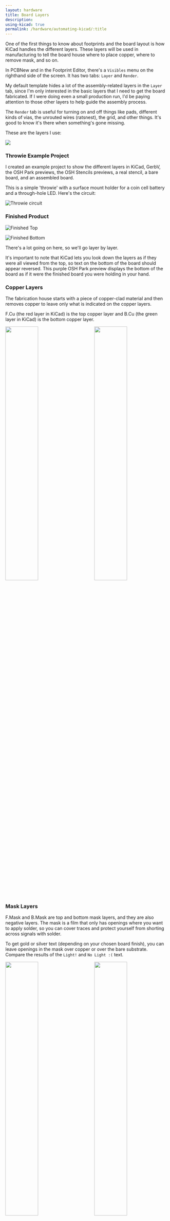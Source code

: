 ```yaml
---
layout: hardware
title: Board Layers
description:
using-kicad: true
permalink: /hardware/automating-kicad/:title
---
```


One of the first things to know about footprints and the board layout is how KiCad handles the different layers. These layers will be used in manufacturing to tell the board house where to place copper, where to remove mask, and so on.

In PCBNew and in the Footprint Editor, there's a `Visibles` menu on the righthand side of the screen. It has two tabs: `Layer` and `Render`.

My default template hides a lot of the assembly-related layers in the `Layer` tab, since I'm only interested in the basic layers that I need to get the board fabricated. If I were doing even a small production run, I'd be paying attention to those other layers to help guide the assembly process. 

The `Render` tab is useful for turning on and off things like pads, different kinds of vias, the unrouted wires (ratsnest), the grid, and other things. It's good to know it's there when something's gone missing. 

These are the layers I use:

![](/img/kicad/layers-visiblesmenu.png)

### Throwie Example Project 

I created an example project to show the different layers in KiCad, GerbV, the OSH Park previews, the OSH Stencils previews, a real stencil, a bare board, and an assembled board. 

This is a simple 'throwie' with a surface mount holder for a coin cell battery and a through-hole LED. Here's the circuit:

![Throwie circuit](/img/kicad/throwie-schematic.png)

### Finished Product

![Finished Top](/img/kicad/throwie-final-top.png)

![Finished Bottom](/img/kicad/throwie-final-bottom.png)

There's a lot going on here, so we'll go layer by layer.

It's important to note that KiCad lets you look down the layers as if they were all viewed from the top, so text on the bottom of the board should appear reversed. This purple OSH Park preview displays the bottom of the board as if it were the finished board you were holding in your hand.

### Copper Layers

The fabrication house starts with a piece of copper-clad material and then removes copper to leave only what is indicated on the copper layers. 

F.Cu (the red layer in KiCad) is the top copper layer and B.Cu (the green layer in KiCad) is the bottom copper layer.

<img src="/img/kicad/throwie-top-copper.png" style="width: 45%; float:left;">

<img src="/img/kicad/throwie-bottom-copper.png" style="width: 45%; float:right;">

<div style="clear:both;">&nbsp;</div>

### Mask Layers

F.Mask and B.Mask are top and bottom mask layers, and they are also negative layers. The mask is a film that only has openings where you want to apply solder, so you can cover traces and protect yourself from shorting across signals with solder.

To get gold or silver text (depending on your chosen board finish), you can leave openings in the mask over copper or over the bare substrate. Compare the results of the `Light!` and `No Light :(` text.

<img src="/img/kicad/throwie-top-mask.png" style="width: 45%; float:left;">

<img src="/img/kicad/throwie-bottom-mask.png" style="width: 45%; float:right;">

<div style="clear:both;">&nbsp;</div>

Also, notice the drill hits for the through-hole LED. The LED will be soldered from the bottom so the copper pads need to be exposed on the bottom. The copper pads must be present on the top to connect to the copper traces and to provide stability for the copper plating on the inside of the drill hole between top and bottom, but those pads don't need to be exposed.

<img src="/img/kicad/throwie-top-drills-mask-copper.png" style="width: 45%; float:left;">

<img src="/img/kicad/throwie-bottom-drills-mask-copper.png" style="width: 45%; float:right;">

<div style="clear:both;">&nbsp;</div>

### Silkscreen Layers

F.SilkS and B.SilkS are the top and bottom silkscreen layers, which are applied to the board at the end of the process. These layers are optional but very useful. 

<img src="/img/kicad/throwie-top-silk.png" style="width: 45%; float:left;">

<img src="/img/kicad/throwie-blank-layer.png" style="width: 45%; float:right;">

<div style="clear:both;">&nbsp;</div>

### Paste Layers

F.Paste and B.Paste are the top and bottom paste layers. These are negative layers, which means any rectangles or other features will be where a hole will be cut in a stencil. This is so you can place a stencil over the top of the board and smear paste only on the exposed copper pads. 

<img src="/img/kicad/throwie-top-paste.png" style="width: 45%; float:left;">

<img src="/img/kicad/throwie-top-stencil.png" style="width: 45%; float:right;">

<div style="clear:both;">&nbsp;</div>

### Fab Layers

I use the F.Fab and B.Fab layers for the assembly diagram information. 

<img src="/img/kicad/throwie-top-fab.png" style="width: 45%; float:left;">

<img src="/img/kicad/throwie-blank-layer.png" style="width: 45%; float:right;">

<div style="clear:both;">&nbsp;</div>

### Drills Layer

The Excellon drill file contains all the information the manufacturing machines need to know about where (which coordinates) to place the drill holes and what tool diameter is needed for each hole. Some newer services, like OSH Park, use this information to place drills and they don't need an older-style drill map.

KiCad places these holes automatically when you place a through-hole pad. Holes are plated by default.

To specify an unplated hole, select `Mechanical, NPTH` for the Pad Type and `Circular` for the Shape. Make the `Drill Size X` the same size as the `Size X` for the pad.

<img src="/img/kicad/throwie-drills.png" style="width: 45%; float:left;">

<div style="clear:both;">&nbsp;</div>

### Fab Notes

KiCad will create a drill map gerber in a human-readable format, though where it puts the text is sometimes a little unpredictable. I add my fab notes as a piece of text on the Dwgs.User layer when I'm finishing up the board.

It sometimes takes a couple of tries, moving the board and text around, to get the Dwgs.User, drill drawing, and Edge.Cuts layers to not overlap each other. Once that's there, I merge those three layers into one gerber that ends in -FabNotes.gbr.

What exactly I write on my fab notes depends on the fabrication house I'm going to use to make the boards. OSH Park, for example, doesn't pay any attention to these files because it's a prototyping service with one standard offering. Other services with more options are more likely to use the fab notes and get in touch with you if somethingon the fab notes doesn't make sense.

![](/img/kicad/throwie-fab-notes.png)

### Adding a Pad to a Footprint

Adding a pad to a footprint will come with something on the copper, mask, and paste layers by default. You can turn on or off the layers in the item's property menu.

This is a circular drill with a 1.016mm diameter. The pad number is `1` and the pad is a square that's 2.032mm across. This hole will have copper plated on the inside of the hole so the signal on the top of the board can be passed on to inner layers or to the bottom side. 

The checkboxes indicate this pad will show up on the Mask layers on both sides, so the whole pad will be exposed on the top and bottom. 

If you know you'll only be soldering on the bottom, it's fairly common to only check `B.Mask` so there is only an opening in the mask on the bottom.  

![](/img/kicad/layers-pad.png)


